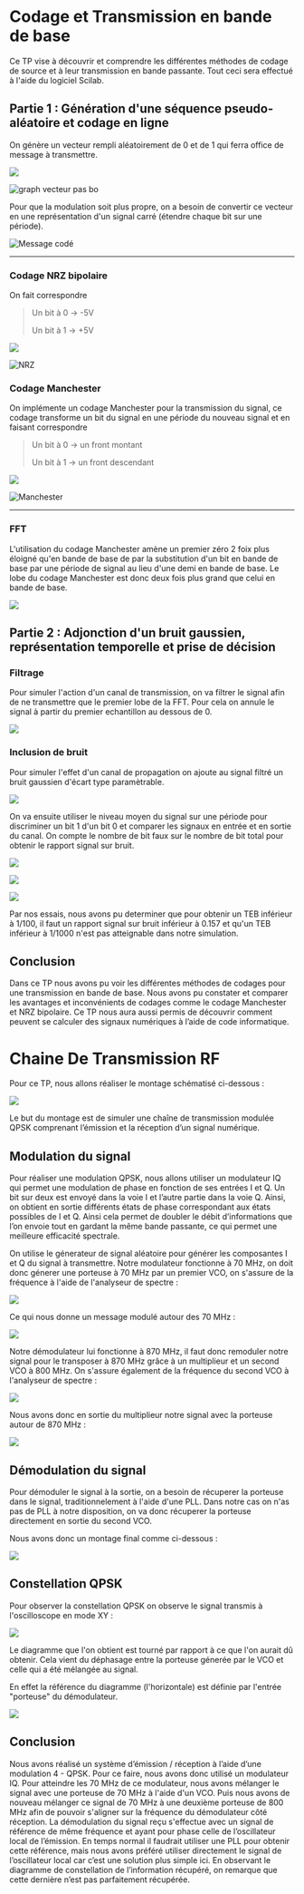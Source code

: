 # Codage et Transmission en bande de base

Ce TP vise à découvrir et comprendre les différentes méthodes de codage de source et à leur transmission en bande passante. Tout ceci sera effectué à l'aide du logiciel Scilab.

## Partie 1 : Génération d'une séquence pseudo-aléatoire et codage en ligne

On génère un vecteur rempli aléatoirement de 0 et de 1 qui ferra office de message à transmettre. 

![](https://github.com/melurne/TP_TIM/blob/master/images/Scilab/fct%20message.PNG)

![graph vecteur pas bo](https://github.com/melurne/TP_TIM/blob/master/images/Scilab/Message%20binaire.PNG)

Pour que la modulation soit plus propre, on a besoin de convertir ce vecteur en une représentation d'un signal carré (étendre chaque bit sur une période).

![Message codé](https://github.com/melurne/TP_TIM/blob/master/images/Scilab/info%20cod%C2%82e.PNG)

---

### Codage NRZ bipolaire

On fait correspondre 

> Un bit à 0 -> -5V
> 
> Un bit à 1 -> +5V

![](https://github.com/melurne/TP_TIM/blob/master/images/Scilab/nrz%20bip.PNG)

![NRZ](https://github.com/melurne/TP_TIM/blob/master/images/Scilab/info%20cod%C2%82e%20bip.PNG)

### Codage Manchester

On implémente un codage Manchester pour la transmission du signal, ce codage transforme un bit du signal en une période du nouveau signal et en faisant correspondre

> Un bit à 0 -> un front montant
> 
> Un bit à 1 -> un front descendant

![](https://github.com/melurne/TP_TIM/blob/master/images/Scilab/fct%20manchester.PNG)

![Manchester](https://github.com/melurne/TP_TIM/blob/master/images/Scilab/mach%20%2B%20bip.PNG)

---

### FFT

L'utilisation du codage Manchester amène un premier zéro 2 foix plus éloigné qu'en bande de base de par la substitution d'un bit en bande de base par une période de signal au lieu d'une demi en bande de base. Le lobe du codage Manchester est donc deux fois plus grand que celui en bande de base.

 ![](https://github.com/melurne/TP_TIM/blob/master/images/Scilab/dsp%20100.PNG)

## Partie 2 : Adjonction d'un bruit gaussien, représentation temporelle et prise de décision

### Filtrage

Pour simuler l'action d'un canal de transmission, on va filtrer le signal afin de ne transmettre que le premier lobe de la FFT. Pour cela on annule le signal à partir du premier echantillon au dessous de 0.

![](https://github.com/melurne/TP_TIM/blob/master/images/Scilab/filtrage%20nrz.PNG)

### Inclusion de bruit

Pour simuler l'effet d'un canal de propagation on ajoute au signal filtré un bruit gaussien d'écart type paramètrable.

![](https://github.com/melurne/TP_TIM/blob/master/images/Scilab/Signal%20%2B%20bruit.PNG)

On va ensuite utiliser le niveau moyen du signal sur une période pour discriminer un bit 1 d'un bit 0 et comparer les signaux en entrée et en sortie du canal. On compte le nombre de bit faux sur le nombre de bit total pour obtenir le rapport signal sur bruit.

![](https://github.com/melurne/TP_TIM/blob/master/images/Scilab/d%C3%A9cision%20et%20taux%20derreur.PNG)

![](https://github.com/melurne/TP_TIM/blob/master/images/Scilab/signal%20filtr%C2%82.PNG)

![](https://github.com/melurne/TP_TIM/blob/master/images/Scilab/Signal_recompose.PNG)

Par nos essais, nous avons pu determiner que pour obtenir un TEB inférieur à 1/100, il faut un rapport signal sur bruit inférieur à 0.157 et qu'un TEB inférieur à 1/1000 n'est pas atteignable dans notre simulation.

## Conclusion

Dans ce TP nous avons pu voir les différentes méthodes de codages pour une transmission en bande de base. Nous avons pu constater et comparer les avantages et inconvénients de codages comme le codage Manchester et NRZ bipolaire. Ce TP nous aura aussi permis de découvrir comment peuvent se calculer des signaux numériques à l’aide de code informatique.

# Chaine De Transmission RF

Pour ce TP, nous allons réaliser le montage schématisé ci-dessous :

![](https://github.com/melurne/TP_TIM/blob/master/images/ChaineDeTransmission/SchemaChaineDeTranmission.png)

Le but du montage est de simuler une chaîne de transmission modulée QPSK comprenant l’émission et la réception d’un signal numérique.

## Modulation du signal

Pour réaliser une modulation QPSK, nous allons utiliser un modulateur IQ qui permet une modulation de phase en fonction de ses entrées I et Q. Un bit sur deux est envoyé dans la voie I et l’autre partie dans la voie Q. Ainsi, on obtient en sortie différents états de phase correspondant aux états possibles de I et Q. Ainsi cela permet de doubler le débit d’informations que l’on envoie tout en gardant la même bande passante, ce qui permet une meilleure efficacité spectrale.

On utilise le génerateur de signal aléatoire pour générer les composantes I et Q du signal à transmettre. Notre modulateur fonctionne à 70 MHz, on doit donc génerer une porteuse à 70 MHz par un premier VCO, on s'assure de la fréquence à l'aide de l'analyseur de spectre :

![](https://github.com/melurne/TP_TIM/blob/master/images/ChaineDeTransmission/VCO1.jpg)

Ce qui nous donne un message modulé autour des 70 MHz :

![](https://github.com/melurne/TP_TIM/blob/master/images/ChaineDeTransmission/MessageModul%C3%A9.jpg)

Notre démodulateur lui fonctionne à 870 MHz, il faut donc remoduler notre signal pour le transposer à 870 MHz grâce à un multiplieur et un second VCO à 800 MHz. On s'assure également de la fréquence du second VCO à l'analyseur de spectre :

![](https://github.com/melurne/TP_TIM/blob/master/images/ChaineDeTransmission/VCO2.jpg)

Nous avons donc en sortie du multiplieur notre signal avec la porteuse autour de 870 MHz :

![](https://github.com/melurne/TP_TIM/blob/master/images/ChaineDeTransmission/Message%2BPorteuse.jpg)

## Démodulation du signal

Pour démoduler le signal à la sortie, on a besoin de récuperer la porteuse dans le signal, traditionnelement à l'aide d'une PLL. Dans notre cas on n'as pas de PLL à notre disposition, on va donc récuperer la porteuse directement en sortie du second VCO.

Nous avons donc un montage final comme ci-dessous :

![](https://github.com/melurne/TP_TIM/blob/master/images/ChaineDeTransmission/Montage.jpg)

## Constellation QPSK

Pour observer la constellation QPSK on observe le signal transmis à l'oscilloscope en mode XY :

![](https://github.com/melurne/TP_TIM/blob/master/images/ChaineDeTransmission/Constellation.jpg)

Le diagramme que l'on obtient est tourné par rapport à ce que l'on aurait dû obtenir. Cela vient du déphasage entre la porteuse génerée par le VCO et celle qui a été mélangée au signal.

En effet la référence du diagramme (l'horizontale) est définie par l'entrée "porteuse" du démodulateur.

![](https://github.com/melurne/TP_TIM/blob/master/images/ChaineDeTransmission/schema_constellation.png)

## Conclusion

Nous avons réalisé un système d’émission / réception à l’aide d’une modulation 4 - QPSK. Pour ce faire, nous avons donc utilisé un modulateur IQ. Pour atteindre les 70 MHz de ce modulateur, nous avons mélanger le signal avec une porteuse de 70 MHz à l'aide d'un VCO. Puis nous avons de nouveau mélanger ce signal de 70 MHz à une deuxième porteuse de 800 MHz afin de pouvoir s'aligner sur la fréquence du démodulateur côté réception. La démodulation du signal reçu s'effectue avec un signal de référence de même fréquence et ayant pour phase celle de l’oscillateur local de l’émission. En temps normal il faudrait utiliser une PLL pour obtenir cette référence, mais nous avons préféré utiliser directement le signal de l’oscillateur local car c’est une solution plus simple ici. 
En observant le diagramme de constellation de l’information récupéré, on remarque que cette dernière n’est pas parfaitement récupérée.
